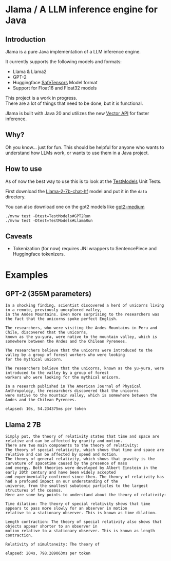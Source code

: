 # Jlama / A LLM inference engine for Java

## Introduction

Jlama is a pure Java implementation of a LLM inference engine.

It currently supports the following models and formats:

  * Llama & Llama2
  * GPT-2 
  * Huggingface [SafeTensors](https://github.com/huggingface/safetensors) Model format
  * Support for Float16 and Float32 models

This project is a work in progress.  
There are a lot of things that need to be done, but it is functional.

Jlama is built with Java 20 and utilizes the new [Vector API](https://openjdk.java.net/jeps/338) 
for faster inference.

## Why?

Oh you know... just for fun.  This should be helpful for anyone who wants to understand how LLMs work, 
or wants to use them in a Java project.

## How to use
As of now the best way to use this is to look at the [TestModels](...) Unit Tests.

First download the [Llama-2-7b-chat-hf](https://huggingface.co/meta-llama/Llama-2-7b-chat-hf)
model and put it in the `data` directory.

You can also download one on the gpt2 models like [gpt2-medium](https://huggingface.co/gpt2-medium)

```shell
./mvnw test -Dtest=TestModels#GPT2Run
./mvnw test -Dtest=TestModels#LlamaRun
```
## Caveats
  
 * Tokenization (for now) requires JNI wrappers to SentencePiece and Huggingface tokenizers.

# Examples

## GPT-2 (355M parameters)

```
In a shocking finding, scientist discovered a herd of unicorns living in a remote, previously unexplored valley, 
in the Andes Mountains. Even more surprising to the researchers was the fact that the unicorns spoke perfect English.

The researchers, who were visiting the Andes Mountains in Peru and Chile, discovered that the unicorns, 
known as the yu-yura, were native to the mountain valley, which is somewhere between the Andes and the Chilean Pyrenees.

The researchers believe that the unicorns were introduced to the valley by a group of forest workers who were looking 
for the mythical unicorn.

The researchers believe that the unicorns, known as the yu-yura, were introduced to the valley by a group of forest 
workers who were looking for the mythical unicorn.

In a research published in The American Journal of Physical Anthropology, the researchers discovered that the unicorns
were native to the mountain valley, which is somewhere between the Andes and the Chilean Pyrenees.

elapsed: 10s, 54.234375ms per token

```

## Llama 2 7B

```
Simply put, the theory of relativity states that time and space are relative and can be affected by gravity and motion.
There are two main components to the theory of relativity:
The theory of special relativity, which shows that time and space are relative and can be affected by speed and motion.
The theory of general relativity, which shows that gravity is the curvature of spacetime caused by the presence of mass
and energy. Both theories were developed by Albert Einstein in the early 20th century and have been widely accepted 
and experimentally confirmed since then. The theory of relativity has had a profound impact on our understanding of the
universe, from the smallest subatomic particles to the largest structures of the cosmos.
Here are some key points to understand about the theory of relativity:

Time dilation: The theory of special relativity shows that time appears to pass more slowly for an observer in motion 
relative to a stationary observer. This is known as time dilation.

Length contraction: The theory of special relativity also shows that objects appear shorter to an observer in 
motion relative to a stationary observer. This is known as length contraction.

Relativity of simultaneity: The theory of 

elapsed: 204s, 798.289063ms per token
```